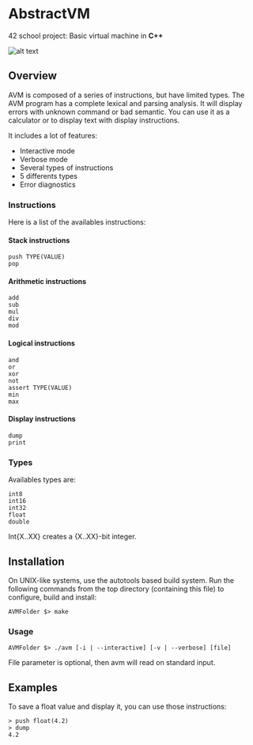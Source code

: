# AbstractVM
42 school project: Basic virtual machine in **C++**


![alt text](../media/avm_demo.gif?raw=true)


## Overview

AVM is composed of a series of instructions, but have limited types. The AVM program has a complete lexical and parsing analysis. It will display errors with unknown command or bad semantic. You can use it as a calculator or to display text with display instructions.

It includes a lot of features:
- Interactive mode
- Verbose mode
- Several types of instructions
- 5 differents types
- Error diagnostics

### Instructions
Here is a list of the availables instructions:

#### Stack instructions
```
push TYPE(VALUE)
pop
```
#### Arithmetic instructions
```
add
sub
mul
div
mod
```

#### Logical instructions
```
and
or
xor
not
assert TYPE(VALUE)
min
max
```
#### Display instructions
```
dump
print
```

### Types

Availables types are:
```
int8
int16
int32
float
double
```
Int{X..XX} creates a {X..XX}-bit integer.

## Installation

On UNIX-like systems, use the autotools based build system. Run the following commands from the top directory (containing this file) to configure, build and install:

```console
AVMFolder $> make
```

### Usage

```console
AVMFolder $> ./avm [-i | --interactive] [-v | --verbose] [file]
```
File parameter is optional, then avm will read on standard input.

## Examples

To save a float value and display it, you can use those instructions:
```
> push float(4.2)
> dump
4.2
```

